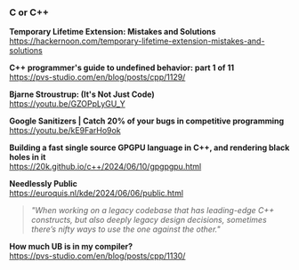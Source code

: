 ### C or C++

**Temporary Lifetime Extension: Mistakes and Solutions**  
https://hackernoon.com/temporary-lifetime-extension-mistakes-and-solutions

**C++ programmer's guide to undefined behavior: part 1 of 11**  
https://pvs-studio.com/en/blog/posts/cpp/1129/

**Bjarne Stroustrup: (It's Not Just Code)**  
https://youtu.be/GZOPpLyGU_Y

**Google Sanitizers | Catch 20% of your bugs in competitive programming**  
https://youtu.be/kE9FarHo9ok

**Building a fast single source GPGPU language in C++, and rendering black holes in it**  
https://20k.github.io/c++/2024/06/10/gpgpgpu.html

**Needlessly Public**  
https://euroquis.nl/kde/2024/06/06/public.html

> _"When working on a legacy codebase that has leading-edge C++ constructs, but
> also deeply legacy design decisions, sometimes there’s nifty ways to use the
> one against the other."_

**How much UB is in my compiler?**  
https://pvs-studio.com/en/blog/posts/cpp/1130/
